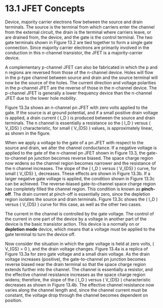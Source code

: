 # 13.1 JFET Concepts

Device, majority carrier electrons flow between the source and drain terminals. The source is the terminal from which carriers enter the channel from the external circuit, the drain is the terminal where carriers leave, or are drained from, the device, and the gate is the control terminal. The two gate terminals shown in Figure 13.2 are tied together to form a single gate connection. Since majority carrier electrons are primarily involved in the conduction in this n-channel transistor, the JFET is a majority-carrier device.

A complementary p-channel JFET can also be fabricated in which the p and n regions are reversed from those of the n-channel device. Holes will flow in the p-type channel between source and drain and the source terminal will now be the source of the holes. The current direction and voltage polarities in the p-channel JFET are the reverse of those in the n-channel device. The p-channel JFET is generally a lower frequency device than the n-channel JFET due to the lower hole mobility.

Figure 13.3a shows an n-channel pn JFET with zero volts applied to the gate. If the source is at ground potential, and if a small positive drain voltage is applied, a drain current \( I_D \) is produced between the source and drain terminals. The n channel is essentially a resistance so the \( I_D \) versus \( V_{DS} \) characteristic, for small \( V_{DS} \) values, is approximately linear, as shown in the figure.

When we apply a voltage to the gate of a pn JFET with respect to the source and drain, we alter the channel conductance. If a negative voltage is applied to the gate of the n-channel pn JFET shown in Figure 13.3, the gate-to-channel pn junction becomes reverse biased. The space charge region now widens so the channel region becomes narrower and the resistance of the n channel increases. The slope of the \( I_D \) versus \( V_{DS} \) curve, for small \( V_{DS} \), decreases. These effects are shown in Figure 13.3b. If a larger negative gate voltage is applied, the condition shown in Figure 13.3c can be achieved. The reverse-biased gate-to-channel space charge region has completely filled the channel region. This condition is known as **pinch-off**. The drain current at pinch-off is essentially zero, since the depletion region isolates the source and drain terminals. Figure 13.3c shows the \( I_D \) versus \( V_{DS} \) curve for this case, as well as the other two cases.

The current in the channel is controlled by the gate voltage. The control of the current in one part of the device by a voltage in another part of the device is the basic transistor action. This device is a normally on or **depletion mode** device, which means that a voltage must be applied to the gate terminal to turn the device off.

Now consider the situation in which the gate voltage is held at zero volts, \( V_{GS} = 0 \), and the drain voltage changes. Figure 13.4a is a replica of Figure 13.3a for zero gate voltage and a small drain voltage. As the drain voltage increases (positive), the gate-to-channel pn junction becomes reverse biased near the drain terminal so that the space charge region extends further into the channel. The channel is essentially a resistor, and the effective channel resistance increases as the space charge region widens; therefore, the slope of the \( I_D \) versus \( V_{DS} \) characteristic decreases as shown in Figure 13.4b. The effective channel resistance now varies along the channel length and, since the channel current must be constant, the voltage drop through the channel becomes dependent on position.